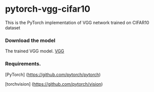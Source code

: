 # pytorch-vgg-cifar10
This is the PyTorch implementation of VGG network trained on CIFAR10 dataset 


### Download the model
The trained VGG model. [VGG](http://www.cs.unc.edu/~cyfu/cifar10/model_best.pth.tar)

### Requirements. 
[PyTorch] (https://github.com/pytorch/pytorch)

[torchvision] (https://github.com/pytorch/vision)
